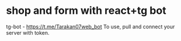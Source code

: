 # shop and form with react+tg bot
tg-bot - https://t.me/Tarakan07web_bot
To use, pull and connect your server with token.
